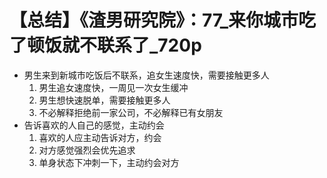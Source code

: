 # 【总结】《渣男研究院》：77_来你城市吃了顿饭就不联系了_720p

-   男生来到新城市吃饭后不联系，追女生速度快，需要接触更多人
    1.  男生追女速度快，一周见一次女生缓冲
    2.  男生想快速脱单，需要接触更多人
    3.  不必解释拒绝前一家公司，不必解释已有女朋友
-   告诉喜欢的人自己的感觉，主动约会
    1.  喜欢的人应主动告诉对方，约会
    2.  对方感觉强烈会优先追求
    3.  单身状态下冲刺一下，主动约会对方